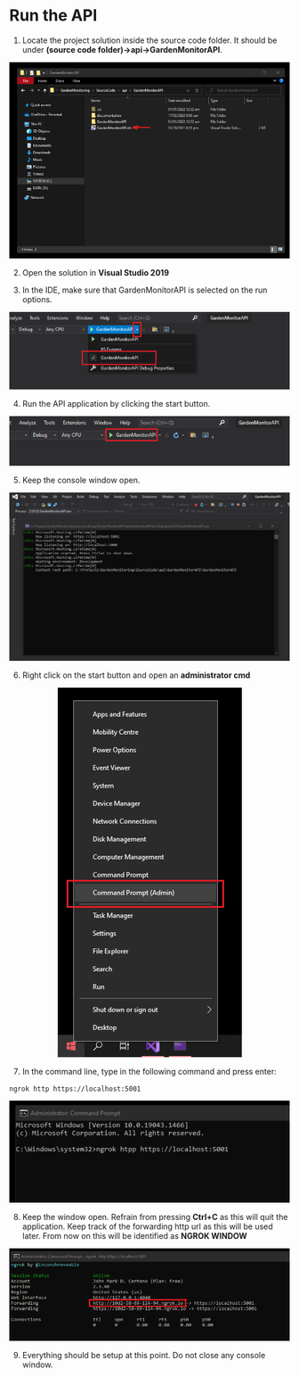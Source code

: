 # Run the API

1. Locate the project solution inside the source code folder. It should be under **(source code folder)→api→GardenMonitorAPI**.

<p align="center">
  <img src="images\locate-api-sln.png">
</p>

2. Open the solution in **Visual Studio 2019**

3. In the IDE, make sure that GardenMonitorAPI is selected on the run options.

<p align="center">
  <img src="images\select-api-start-settings.png">
</p>

4. Run the API application by clicking the start button.

<p align="center">
  <img src="images\start-api.png">
</p>

5. Keep the console window open.

<p align="center">
  <img src="images\console-app.png">
</p>

6. Right click on the start button and open an **administrator cmd**

<p align="center">
  <img src="images\open-admin-cmd.png">
</p>

7. In the command line, type in the following command and press enter:
```
ngrok http https://localhost:5001
```

<p align="center">
  <img src="images\start-ngrok.png">
</p>

8. Keep the window open. Refrain from pressing **Ctrl+C** as this will quit the application. Keep track of the forwarding http url as this will be used later. From now on this will be identified as **NGROK WINDOW**

<p align="center">
  <img src="images\running-ngrok.png">
</p>

9. Everything should be setup at this point. Do not close any console window.